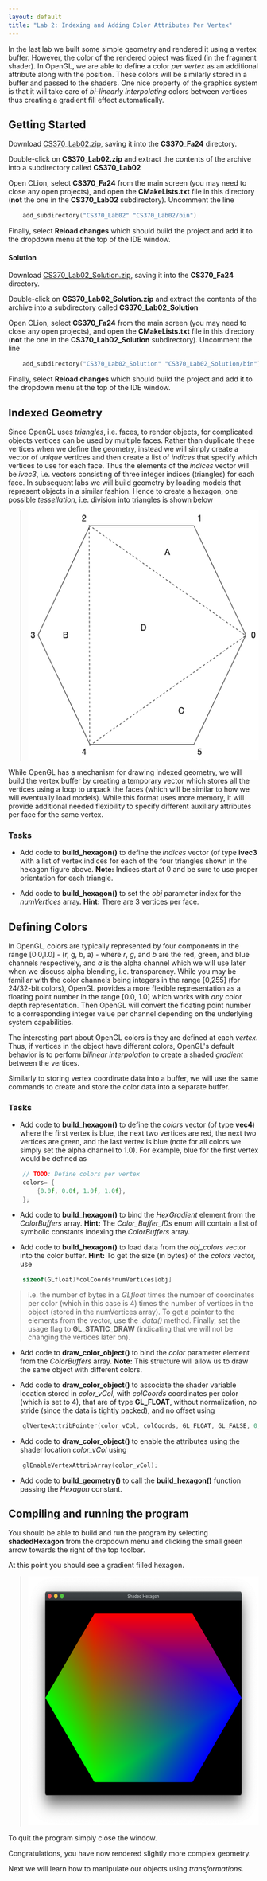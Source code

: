 ```yaml
---
layout: default
title: "Lab 2: Indexing and Adding Color Attributes Per Vertex"
---
```


In the last lab we built some simple geometry and rendered it using a vertex buffer. However, the color of the rendered object was fixed (in the fragment shader). In OpenGL, we are able to define a color *per vertex* as an additional attribute along with the position. These colors will be similarly stored in a buffer and passed to the shaders. One nice property of the graphics system is that it will take care of *bi-linearly interpolating* colors between vertices thus creating a gradient fill effect automatically.

## Getting Started

Download [CS370\_Lab02.zip](src/CS370_Lab02.zip), saving it into the **CS370\_Fa24** directory.

Double-click on **CS370\_Lab02.zip** and extract the contents of the archive into a subdirectory called **CS370\_Lab02**

Open CLion, select **CS370\_Fa24** from the main screen (you may need to close any open projects), and open the **CMakeLists.txt** file in this directory (**not** the one in the **CS370\_Lab02** subdirectory). Uncomment the line

```cpp
	add_subdirectory("CS370_Lab02" "CS370_Lab02/bin")
```

Finally, select **Reload changes** which should build the project and add it to the dropdown menu at the top of the IDE window.

#### Solution

Download [CS370\_Lab02\_Solution.zip](sol/CS370_Lab02_Solution.zip), saving it into the **CS370\_Fa24** directory.

Double-click on **CS370\_Lab02\_Solution.zip** and extract the contents of the archive into a subdirectory called **CS370\_Lab02\_Solution**

Open CLion, select **CS370\_Fa24** from the main screen (you may need to close any open projects), and open the **CMakeLists.txt** file in this directory (**not** the one in the **CS370\_Lab02\_Solution** subdirectory). Uncomment the line

```cpp
	add_subdirectory("CS370_Lab02_Solution" "CS370_Lab02_Solution/bin")
```

Finally, select **Reload changes** which should build the project and add it to the dropdown menu at the top of the IDE window.

## Indexed Geometry

Since OpenGL uses *triangles*, i.e. faces, to render objects, for complicated objects vertices can be used by multiple faces. Rather than duplicate these vertices when we define the geometry, instead we will simply create a vector of *unique* vertices and then create a list of *indices* that specify which vertices to use for each face. Thus the elements of the *indices* vector will be *ivec3*, i.e. vectors consisting of three integer indices (triangles) for each face. In subsequent labs we will build geometry by loading models that represent objects in a similar fashion. Hence to create a hexagon, one possible *tessellation*, i.e. division into triangles is shown below

> <img src="images/lab02/Hexagon.png" alt="Hexagon Tessellation" height="500"/>

While OpenGL has a mechanism for drawing indexed geometry, we will build the vertex buffer by creating a temporary vector which stores all the vertices using a loop to unpack the faces (which will be similar to how we will eventually load models). While this format uses more memory, it will provide additional needed flexibility to specify different auxiliary attributes per face for the same vertex.

### Tasks

- Add code to **build\_hexagon()** to define the *indices* vector (of type **ivec3** with a list of vertex indices for each of the four triangles shown in the hexagon figure above. **Note:** Indices start at 0 and be sure to use proper orientation for each triangle.

- Add code to **build\_hexagon()** to set the *obj* parameter index for the *numVertices* array. **Hint:** There are 3 vertices per face.

## Defining Colors

In OpenGL, colors are typically represented by four components in the range [0.0,1.0] - (r, g, b, a) - where *r*, *g*, and *b* are the red, green, and blue channels respectively, and *a* is the alpha channel which we will use later when we discuss alpha blending, i.e. transparency. While you may be familiar with the color channels being integers in the range [0,255] (for 24/32-bit colors), OpenGL provides a more flexible representation as a floating point number in the range [0.0, 1.0] which works with *any* color depth representation. Then OpenGL will convert the floating point number to a corresponding integer value per channel depending on the underlying system capabilities.

The interesting part about OpenGL colors is they are defined at each *vertex*. Thus, if vertices in the object have different colors, OpenGL's default behavior is to perform *bilinear interpolation* to create a shaded *gradient* between the vertices.

Similarly to storing vertex coordinate data into a buffer, we will use the same commands to create and store the color data into a separate buffer.
 
### Tasks

- Add code to **build\_hexagon()** to define the *colors* vector (of type **vec4**) where the first vertex is blue, the next two vertices are red, the next two vertices are green, and the last vertex is blue (note for all colors we simply set the alpha channel to 1.0). For example, blue for the first vertex would be defined as

```cpp
	// TODO: Define colors per vertex
	colors= {
		{0.0f, 0.0f, 1.0f, 1.0f},
	};
```

- Add code to **build\_hexagon()** to bind the *HexGradient* element from the *ColorBuffers* array. **Hint:** The *Color\_Buffer\_IDs* enum will contain a list of symbolic constants indexing the *ColorBuffers* array.

- Add code to **build\_hexagon()** to load data from the *obj_colors* vector into the color buffer. **Hint:** To get the size (in bytes) of the *colors* vector, use

```cpp
    sizeof(GLfloat)*colCoords*numVertices[obj]
```

> i.e. the number of bytes in a *GLfloat* times the number of coordinates per color (which in this case is 4) times the number of vertices in the object (stored in the numVertices array). To get a pointer to the elements from the vector, use the *.data()* method. Finally, set the usage flag to **GL\_STATIC\_DRAW** (indicating that we will not be changing the vertices later on).

- Add code to **draw\_color\_object()** to bind the *color* parameter element from the *ColorBuffers* array. **Note:** This structure will allow us to draw the same object with different colors.

- Add code to **draw\_color\_object()** to associate the shader variable location stored in *color\_vCol*, with *colCoords* coordinates per color (which is set to 4), that are of type **GL\_FLOAT**, without normalization, no stride (since the data is tightly packed), and no offset using

```cpp
    glVertexAttribPointer(color_vCol, colCoords, GL_FLOAT, GL_FALSE, 0, NULL);
```

- Add code to **draw\_color\_object()** to enable the attributes using the shader location *color\_vCol* using

```cpp
    glEnableVertexAttribArray(color_vCol);
```

- Add code to **build\_geometry()** to call the **build\_hexagon()** function passing the *Hexagon* constant.

## Compiling and running the program

You should be able to build and run the program by selecting **shadedHexagon** from the dropdown menu and clicking the small green arrow towards the right of the top toolbar.

At this point you should see a gradient filled hexagon.

> <img src="images/lab02/ShadedHexagon.png" alt="Shaded Hexagon Window" height="500"/>

To quit the program simply close the window.

Congratulations, you have now rendered slightly more complex geometry.

Next we will learn how to manipulate our objects using *transformations*.
